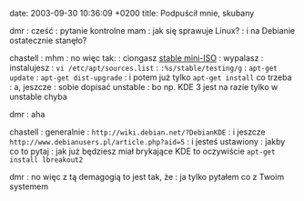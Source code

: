 date: 2003-09-30 10:36:09 +0200
title: Podpuścił mnie, skubany

dmr
: cześć
: pytanie kontrolne mam
: jak się sprawuje Linux?
: i na Debianie ostatecznie stanęło?

chastell
: mhm
: no więc tak:
: ciongasz [stable mini-ISO](http://www.debian.org/CD/netinst/ 'stable, bo w testing instaler jest *eksperymentalny*')
: wypalasz
: instalujesz
: `vi /etc/apt/sources.list`
: `:%s/stable/testing/g`
: `apt-get update`
: `apt-get dist-upgrade`
: i potem już tylko `apt-get install` co trzeba
: a, jeszcze
: sobie dopisać unstable
: bo np. KDE 3 jest na razie tylko w unstable chyba

dmr
: aha

chastell
: generalnie
: `http://wiki.debian.net/?DebianKDE`
: i jeszcze `http://www.debianusers.pl/article.php?aid=5`
: i jesteś ustawiony
: jakby co to pytaj
: jak już będziesz miał brykające KDE to oczywiście `apt-get install lbreakout2`

dmr
: no więc z tą demagogią to jest tak, że
: ja tylko pytałem co z Twoim systemem

